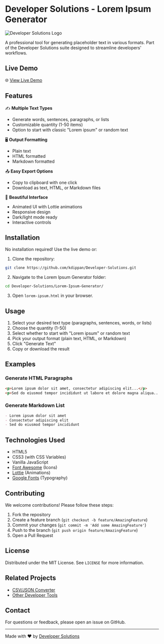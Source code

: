 # Developer Solutions - Lorem Ipsum Generator

![Developer Solutions Logo](https://iili.io/Fr4AkZu.png)

A professional tool for generating placeholder text in various formats. Part of the Developer Solutions suite designed to streamline developers' workflows.

## Live Demo

🌐 [View Live Demo](https://developersolutions.netlify.app/lorem-ipsum-generator/)

## Features

✍️ **Multiple Text Types**
- Generate words, sentences, paragraphs, or lists
- Customizable quantity (1-50 items)
- Option to start with classic "Lorem ipsum" or random text

🖥️ **Output Formatting**
- Plain text
- HTML formatted
- Markdown formatted

📤 **Easy Export Options**
- Copy to clipboard with one click
- Download as text, HTML, or Markdown files

🎨 **Beautiful Interface**
- Animated UI with Lottie animations
- Responsive design
- Dark/light mode ready
- Interactive controls

## Installation

No installation required! Use the live demo or:

1. Clone the repository:
```bash
git clone https://github.com/kdippan/Developer-Solutions.git
```

2. Navigate to the Lorem Ipsum Generator folder:
```bash
cd Developer-Solutions/Lorem-Ipsum-Generator/
```

3. Open `lorem-ipsum.html` in your browser.

## Usage

1. Select your desired text type (paragraphs, sentences, words, or lists)
2. Choose the quantity (1-50)
3. Select whether to start with "Lorem ipsum" or random text
4. Pick your output format (plain text, HTML, or Markdown)
5. Click "Generate Text"
6. Copy or download the result

## Examples

### Generate HTML Paragraphs
```html
<p>Lorem ipsum dolor sit amet, consectetur adipiscing elit...</p>
<p>Sed do eiusmod tempor incididunt ut labore et dolore magna aliqua...</p>
```

### Generate Markdown List
```markdown
- Lorem ipsum dolor sit amet
- Consectetur adipiscing elit
- Sed do eiusmod tempor incididunt
```

## Technologies Used

- HTML5
- CSS3 (with CSS Variables)
- Vanilla JavaScript
- [Font Awesome](https://fontawesome.com/) (Icons)
- [Lottie](https://lottiefiles.com/) (Animations)
- [Google Fonts](https://fonts.google.com/) (Typography)

## Contributing

We welcome contributions! Please follow these steps:

1. Fork the repository
2. Create a feature branch (`git checkout -b feature/AmazingFeature`)
3. Commit your changes (`git commit -m 'Add some AmazingFeature'`)
4. Push to the branch (`git push origin feature/AmazingFeature`)
5. Open a Pull Request

## License

Distributed under the MIT License. See `LICENSE` for more information.

## Related Projects

- [CSV/JSON Converter](https://github.com/kdippan/Developer-Solutions/tree/main/CSV-JSON%20Converter)
- [Other Developer Tools](https://developersolutions.netlify.app/)

## Contact

For questions or feedback, please open an issue on GitHub.

---

Made with ❤️ by [Developer Solutions](https://developersolutions.netlify.app/)